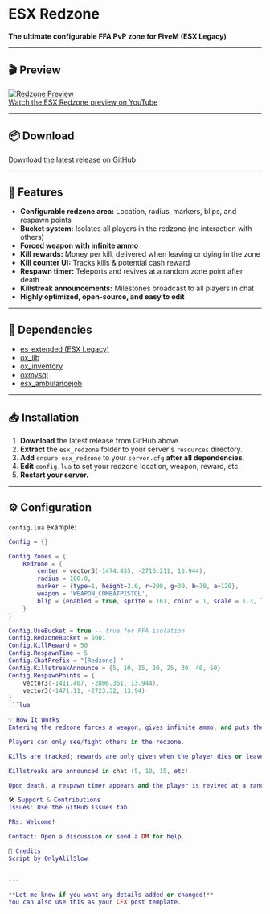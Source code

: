 # ESX Redzone

**The ultimate configurable FFA PvP zone for FiveM (ESX Legacy)**

---

## 🎬 Preview

[![Redzone Preview](https://img.youtube.com/vi/X5L4kkjyN80/0.jpg)](https://youtu.be/X5L4kkjyN80)  
[Watch the ESX Redzone preview on YouTube](https://youtu.be/X5L4kkjyN80)

---

## 📦 Download

[Download the latest release on GitHub](https://github.com/OnlyAlilSlow/ESX-RedZone/releases/tag/script)

---

## 🚀 Features

- **Configurable redzone area:** Location, radius, markers, blips, and respawn points
- **Bucket system:** Isolates all players in the redzone (no interaction with others)
- **Forced weapon with infinite ammo**
- **Kill rewards:** Money per kill, delivered when leaving or dying in the zone
- **Kill counter UI:** Tracks kills & potential cash reward
- **Respawn timer:** Teleports and revives at a random zone point after death
- **Killstreak announcements:** Milestones broadcast to all players in chat
- **Highly optimized, open-source, and easy to edit**

---

## 🧩 Dependencies

- [es_extended (ESX Legacy)](https://github.com/esx-framework/es_extended)
- [ox_lib](https://github.com/overextended/ox_lib)
- [ox_inventory](https://github.com/overextended/ox_inventory)
- [oxmysql](https://github.com/overextended/oxmysql)
- [esx_ambulancejob](https://github.com/esx-framework/esx_ambulancejob)

---

## 📥 Installation

1. **Download** the latest release from GitHub above.
2. **Extract** the `esx_redzone` folder to your server's `resources` directory.
3. **Add** `ensure esx_redzone` to your `server.cfg` **after all dependencies**.
4. **Edit** `config.lua` to set your redzone location, weapon, reward, etc.
5. **Restart your server.**

---

## ⚙️ Configuration

`config.lua` example:
```lua
Config = {}

Config.Zones = {
    Redzone = {
        center = vector3(-1474.455, -2716.211, 13.944),
        radius = 100.0,
        marker = {type=1, height=2.0, r=200, g=30, b=30, a=120},
        weapon = 'WEAPON_COMBATPISTOL',
        blip = {enabled = true, sprite = 161, color = 1, scale = 1.3, label = "Redzone"}
    }
}

Config.UseBucket = true -- true for FFA isolation
Config.RedzoneBucket = 5001
Config.KillReward = 50
Config.RespawnTime = 5
Config.ChatPrefix = "[Redzone] "
Config.KillstreakAnnounce = {5, 10, 15, 20, 25, 30, 40, 50}
Config.RespawnPoints = {
    vector3(-1411.407, -2806.361, 13.944),
    vector3(-1471.11, -2723.32, 13.94)
}
```lua

💡 How It Works
Entering the redzone forces a weapon, gives infinite ammo, and puts the player into a private “bucket” for true FFA.

Players can only see/fight others in the redzone.

Kills are tracked; rewards are only given when the player dies or leaves the zone.

Killstreaks are announced in chat (5, 10, 15, etc).

Upon death, a respawn timer appears and the player is revived at a random zone point.

🛠️ Support & Contributions
Issues: Use the GitHub Issues tab.

PRs: Welcome!

Contact: Open a discussion or send a DM for help.

👤 Credits
Script by OnlyAlilSlow


---

**Let me know if you want any details added or changed!**  
You can also use this as your CFX post template.
